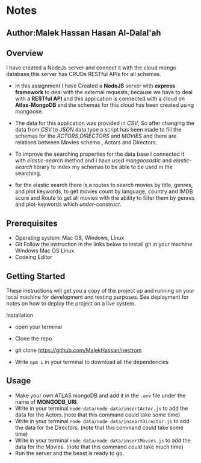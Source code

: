 # Notes

## Author:Malek Hassan Hasan Al-Dalal'ah

## Overview

I have created a NodeJs server and connect it with the cloud mongo database,this server has CRUDs RESTful APIs for all schemas.

- In this assignment I have Created a **NodeJS** server with **express framework** to deal with the external requests, because we have to deal with a **RESTful API** and this application is connected with a cloud on **Atlas-MongoDB** and the schemas for this cloud has been created using mongoose.

- The data for this application was provided in _CSV_, So after changing the data from _CSV_ to _JSON_ data type a script has been made to fill the schemas for the _ACTORS_,_DIRECTORS_ and _MOVIES_ and there are relations between Movies schema , Actors and Directors.

- To improve the searching properties for the data base I connected it with _elastic-search_ method and I have used _mongoosastic_ and _elastic-search_ library to index my schemas to be able to be used in the searching.

- for the elastic search there is a routes to search movies by title, genres, and plot keywords, to get movies count by language, country and IMDB score and Route to get all movies with the ability to filter them by genres and plot-keywords which _under-construct_.

## Prerequisites

- Operating system: Mac OS, Windows, Linux
- Git Follow the instruction in the links below to install git in your machine
  Windows
  Mac OS
  Linux
- Codeing Editor

## Getting Started

These instructions will get you a copy of the project up and running on your local machine for development and testing purposes. See deployment for notes on how to deploy the project on a live system.

Installation

- open your terminal

- Clone the repo

- git clone https://github.com/MalekHassan/nestrom

- Write `npm i` in your terminal to download all the dependencies

## Usage

- Make your own ATLAS mongoDB and add it in the `.env` file under the name of **MONGODB_URI**.
- Write in your terminal `node data/node data/insertActor.js` to add the data for the Actors.(note that this command could take some time)
- Write in your terminal `node data/node data/inseartDirector.js` to add the data for the Directors. (note that this command could take some time)
- Write in your terminal `node data/node data/insertMovies.js` to add the data for the Movies. (note that this command could take much time)
- Run the server and the beast is ready to go.
